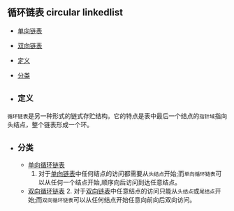 ## 循环链表 circular linkedlist

- [单向链表](../single_linkedlist)
- [双向链表](../double_linkedlist)
- [定义](#1)
- [分类](#2)


- ## <i id="1"></i>**`定义`**  
`循环链表`是另一种形式的链式存贮结构。它的特点是表中最后一个结点的`指针域`指向头结点，整个链表形成一个环。

- ## <i id="2"></i>**`分类`**  
    - [单向循环链表](./single_circular_linkedlist)
        1. 对于[单向链表](../single_linkedlist)中任何结点的访问都需要从`头结点`开始;而`单向循环链表`可以从任何一个结点开始,顺序向后访问到达任意结点。  
    - [双向循环链表](./double_circular_linkedlist)
        2. 对于[双向链表](../double_linkedlist)中任意结点的访问只能从`头结点`或`尾结点`开始;而`双向循环链表`可以从任何结点开始任意向前向后双向访问。
